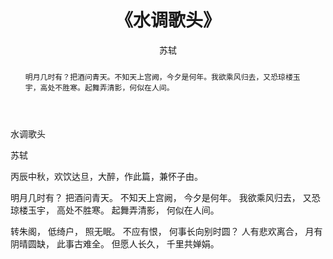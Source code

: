﻿---
layout: post
title: 《水调歌头》
author: 苏轼
tags: [tag1 tag2]
category:
- 其它
comments: true
abstract: 明月几时有？把酒问青天。不知天上宫阙，今夕是何年。我欲乘风归去，又恐琼楼玉宇，高处不胜寒。起舞弄清影，何似在人间。
---

水调歌头

苏轼

丙辰中秋，欢饮达旦，大醉，作此篇，兼怀子由。


明月几时有？
把酒问青天。
不知天上宫阙，
今夕是何年。
我欲乘风归去，
又恐琼楼玉宇，
高处不胜寒。
起舞弄清影，
何似在人间。

转朱阁，
低绮户，
照无眠。
不应有恨，
何事长向别时圆？
人有悲欢离合，
月有阴晴圆缺，
此事古难全。
但愿人长久，
千里共婵娟。